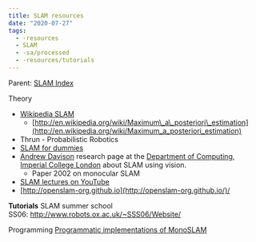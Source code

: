 ```yaml
---
title: SLAM resources
date: "2020-07-27"
tags:
  - -resources
  - SLAM
  - -sa/processed
  - -resources/tutorials
---
```


Parent: [SLAM Index](SLAM/slam_index.md)

Theory

*   [Wikipedia SLAM](wikipedia-slam.md)
    *   [http://en.wikipedia.org/wiki/Maximum\_a\_posteriori\_estimation](http://en.wikipedia.org/wiki/Maximum_a_posteriori_estimation)
*   Thrun - Probabilistic Robotics
*   [SLAM for dummies](http://www.evernote.com/shard/s484/nl/217355218/3bc16d22-4339-40f5-9990-c019864b6e9a)
*   [Andrew Davison](http://www.doc.ic.ac.uk/~ajd/index.html) research page at the [Department of Computing](http://en.wikipedia.org/wiki/Department_of_Computing%2C_Imperial_College_London), [Imperial College London](http://en.wikipedia.org/wiki/Imperial_College_London) about SLAM using vision.
    *   Paper 2002 on monocular SLAM
*   [SLAM lectures on YouTube](http://www.youtube.com/watch?v=B2qzYCeT9oQ&list=PLpUPoM7Rgzi_7YWn14Va2FODh7LzADBSm)
*   [http://openslam-org.github.io](http://openslam-org.github.io/)/

**Tutorials**
SLAM summer school SS06: <http://www.robots.ox.ac.uk/~SSS06/Website/>

Programming
[Programmatic implementations of MonoSLAM](programmatic-implementations-of-monoslam.md)

